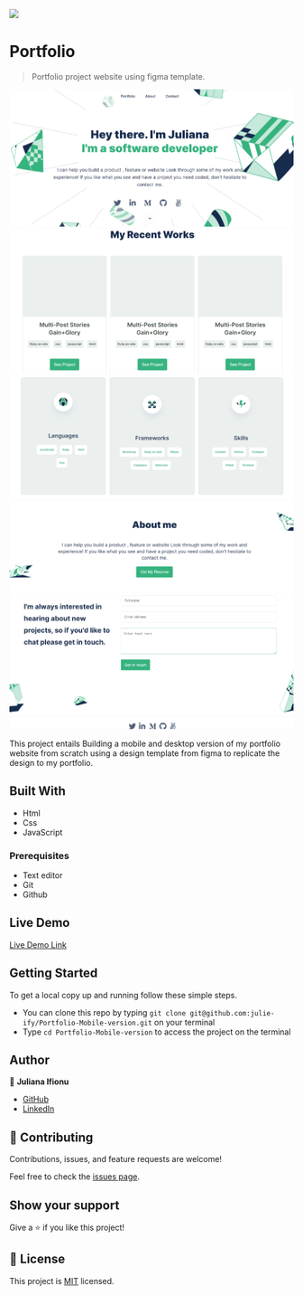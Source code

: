 ![](https://img.shields.io/badge/Microverse-blueviolet)

# Portfolio

>  Portfolio project website using figma template.

![screenshot](./images/project1.png)
![screenshot](./images/project2.png)
![screenshot](./images/project3.png)
![screenshot](./images/project4.png)
![screenshot](./images/project5.png)

This project entails Building a mobile and desktop version of my portfolio website from scratch using a design template from figma to replicate the design to my portfolio.

## Built With

- Html
- Css
- JavaScript

### Prerequisites

- Text editor
- Git
- Github

## Live Demo

[Live Demo Link](https://julie-ify.github.io/Portfolio/)

## Getting Started

To get a local copy up and running follow these simple steps.

- You can clone this repo by typing `git clone git@github.com:julie-ify/Portfolio-Mobile-version.git` on your terminal
- Type `cd Portfolio-Mobile-version` to access the project on the terminal

## Author

👤 **Juliana Ifionu**

- [GitHub](https://github.com/julie-ify)
- [LinkedIn](https://www.linkedin.com/in/e-ifionu/)

## 🤝 Contributing

Contributions, issues, and feature requests are welcome!

Feel free to check the [issues page](https://github.com/julie-ify/Portfolio/issues).

## Show your support

Give a ⭐️ if you like this project!

## 📝 License

This project is [MIT](./MIT.md) licensed.
